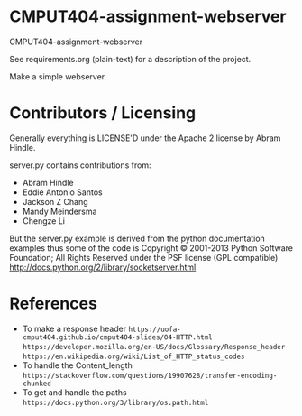CMPUT404-assignment-webserver
=============================

CMPUT404-assignment-webserver

See requirements.org (plain-text) for a description of the project.

Make a simple webserver.

Contributors / Licensing
========================

Generally everything is LICENSE'D under the Apache 2 license by Abram Hindle.

server.py contains contributions from:

* Abram Hindle
* Eddie Antonio Santos
* Jackson Z Chang
* Mandy Meindersma
* Chengze Li

But the server.py example is derived from the python documentation
examples thus some of the code is Copyright © 2001-2013 Python
Software Foundation; All Rights Reserved under the PSF license (GPL
compatible) http://docs.python.org/2/library/socketserver.html

References
==========
* To make a response header
```https://uofa-cmput404.github.io/cmput404-slides/04-HTTP.html```
```https://developer.mozilla.org/en-US/docs/Glossary/Response_header```
```https://en.wikipedia.org/wiki/List_of_HTTP_status_codes```
* To handle the Content_length
```https://stackoverflow.com/questions/19907628/transfer-encoding-chunked```
* To get and handle the paths
```https://docs.python.org/3/library/os.path.html```
